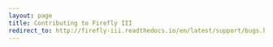 ```yaml
---
layout: page
title: Contributing to Firefly III
redirect_to: http://firefly-iii.readthedocs.io/en/latest/support/bugs.html
---
```

